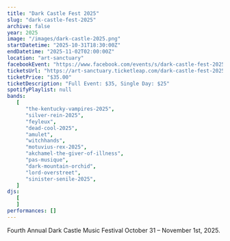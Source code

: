 ```yaml
---
title: "Dark Castle Fest 2025"
slug: "dark-castle-fest-2025"
archive: false
year: 2025
image: "/images/dark-castle-2025.png"
startDatetime: "2025-10-31T18:30:00Z"
endDatetime: "2025-11-02T02:00:00Z"
location: "art-sanctuary"
facebookEvent: "https://www.facebook.com/events/s/dark-castle-fest-2025/561629602914420"
ticketsUrl: "https://art-sanctuary.ticketleap.com/dark-castle-fest-2025"
ticketPrice: "$35.00"
ticketDescription: "Full Event: $35, Single Day: $25"
spotifyPlaylist: null
bands:
   [
      "the-kentucky-vampires-2025",
      "silver-rein-2025",
      "feyleux",
      "dead-cool-2025",
      "amulet",
      "witchhands",
      "motuvius-rex-2025",
      "akchamel-the-giver-of-illness",
      "pas-musique",
      "dark-mountain-orchid",
      "lord-overstreet",
      "sinister-senile-2025",
   ]
djs:
   [
   ]
performances: []
---
```


Fourth Annual Dark Castle Music Festival October 31 – November 1st, 2025.
